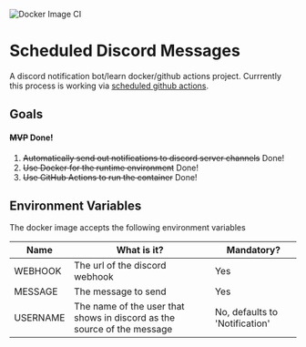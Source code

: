 ![Docker Image CI](https://github.com/mdlopresti/scheduled_discord_messages/workflows/Docker%20Image%20CI/badge.svg)

# Scheduled Discord Messages

A discord notification bot/learn docker/github actions project.  Currrently this process is working via [scheduled github actions](https://github.com/mdlopresti/scheduled_discord_messages/actions?query=workflow%3A%22scheduled+message+sending%22).  

## Goals

#### ~~MVP~~ Done!

1. ~~Automatically send out notifications to discord server channels~~ Done!
2. ~~Use Docker for the runtime environment~~ Done!
3. ~~Use GitHub Actions to run the container~~ Done!

## Environment Variables

The docker image accepts the following environment variables

| Name     | What is it?                                                             | Mandatory?                     |
| -------- | ----------------------------------------------------------------------- | ------------------------------ |
| WEBHOOK  | The url of the discord webhook                                          | Yes                            |
| MESSAGE  | The message to send                                                     | Yes                            |
| USERNAME | The name of the user that shows in discord as the source of the message | No, defaults to 'Notification' |
